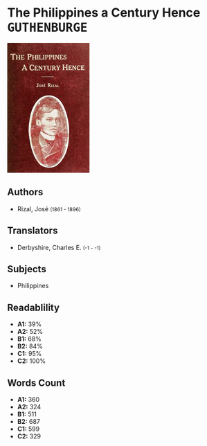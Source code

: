# The Philippines a Century Hence <kbd>GUTHENBURGE</kbd>

![](./cover.medium.jpg "")

## Authors


 - Rizal, José <small>(1861 - 1896)</small>

## Translators


 - Derbyshire, Charles E. <small>(-1 - -1)</small>

## Subjects


 - Philippines

## Readablility


 - **A1:** 39%
 - **A2:** 52%
 - **B1:** 68%
 - **B2:** 84%
 - **C1:** 95%
 - **C2:** 100%

## Words Count


 - **A1:** 360
 - **A2:** 324
 - **B1:** 511
 - **B2:** 687
 - **C1:** 599
 - **C2:** 329
